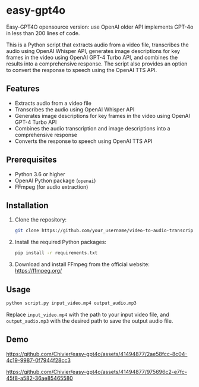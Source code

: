 # easy-gpt4o

Easy-GPT4O opensource version: use OpenAI older API implements GPT-4o in less than 200 lines of code.

This is a Python script that extracts audio from a video file, transcribes the audio using OpenAI Whisper API, generates image descriptions for key frames in the video using OpenAI GPT-4 Turbo API, and combines the results into a comprehensive response. The script also provides an option to convert the response to speech using the OpenAI TTS API.

## Features

- Extracts audio from a video file
- Transcribes the audio using OpenAI Whisper API
- Generates image descriptions for key frames in the video using OpenAI GPT-4 Turbo API
- Combines the audio transcription and image descriptions into a comprehensive response
- Converts the response to speech using OpenAI TTS API

## Prerequisites

- Python 3.6 or higher
- OpenAI Python package (`openai`)
- FFmpeg (for audio extraction)

## Installation

1. Clone the repository:

   ```bash
   git clone https://github.com/your_username/video-to-audio-transcription.git
   ```

2. Install the required Python packages:

   ```bash
   pip install -r requirements.txt
   ```

3. Download and install FFmpeg from the official website: https://ffmpeg.org/

## Usage

```bash
python script.py input_video.mp4 output_audio.mp3
```

Replace `input_video.mp4` with the path to your input video file, and `output_audio.mp3` with the desired path to save the output audio file.

## Demo


https://github.com/Chivier/easy-gpt4o/assets/41494877/2ae58fcc-8c04-4c19-9987-0f7944f28cc3



https://github.com/Chivier/easy-gpt4o/assets/41494877/975696c2-e7fc-45f8-a582-36ae85465580




